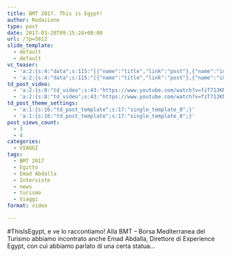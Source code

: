 ```yaml
---
title: BMT 2017. This is Egypt!
author: Redazione
type: post
date: 2017-03-28T09:15:24+00:00
url: /?p=5812
slide_template:
  - default
  - default
vc_teaser:
  - 'a:2:{s:4:"data";s:115:"[{"name":"title","link":"post"},{"name":"image","image":"featured","link":"none"},{"name":"text","mode":"excerpt"}]";s:7:"bgcolor";s:0:"";}'
  - 'a:2:{s:4:"data";s:115:"[{"name":"title","link":"post"},{"name":"image","image":"featured","link":"none"},{"name":"text","mode":"excerpt"}]";s:7:"bgcolor";s:0:"";}'
td_post_video:
  - 'a:2:{s:8:"td_video";s:43:"https://www.youtube.com/watch?v=fzT713KNMQE";s:13:"td_last_video";s:43:"https://www.youtube.com/watch?v=fzT713KNMQE";}'
  - 'a:2:{s:8:"td_video";s:43:"https://www.youtube.com/watch?v=fzT713KNMQE";s:13:"td_last_video";s:43:"https://www.youtube.com/watch?v=fzT713KNMQE";}'
td_post_theme_settings:
  - 'a:1:{s:16:"td_post_template";s:17:"single_template_8";}'
  - 'a:1:{s:16:"td_post_template";s:17:"single_template_8";}'
post_views_count:
  - 3
  - 4
categories:
  - VIAGGI
tags:
  - BMT 2017
  - Egitto
  - Emad Abdalla
  - Interviste
  - news
  - turismo
  - Viaggi
format: video

---
```

#ThisIsEgypt, e ve lo raccontiamo! Alla BMT &#8211; Borsa Mediterranea del Turismo abbiamo incontrato anche Emad Abdalla, Direttore di Experience Egypt, con cui abbiamo parlato di una certa statua&#8230;